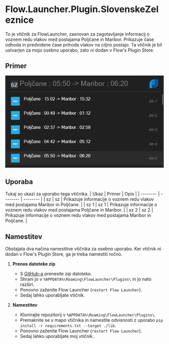 # Flow.Launcher.Plugin.SlovenskeZeleznice

To je vtičnik za FlowLauncher, zasnovan za zagotavljanje informacij o voznem redu vlakov med postajama Poljčane in Maribor. Prikazuje čase odhoda in predvidene čase prihoda vlakov na ciljno postajo. Ta vtičnik je bil ustvarjen za mojo osebno uporabo, zato ni dodan v Flow's Plugin Store.

## Primer
![Slika zaslona](/Images/screenshot.png)

## Uporaba
Tukaj so ukazi za uporabo tega vtičnika.
| Ukaz | Primer | Opis |
| -------- | -------- | -------- |
| sz   | sz   | Prikazuje informacije o voznem redu vlakov med postajama Maribor in Poljčane.   |
| sz 1  | sz 1 | Prikazuje informacije o voznem redu vlakov med postajama Poljčane in Maribor.   |
| sz 2  | sz 2 | Prikazuje informacije o voznem redu vlakov med postajama Maribor in Poljčane.   |

## Namestitev
Obstajata dva načina namestitve vtičnika za osebno uporabo. Ker vtičnik ni dodan v Flow's Plugin Store, ga je treba namestiti ročno.

1. **Prenos datoteke zip**
   - S [GitHub-a](https://github.com/Rozman123Rok/Flow.Launcher.Plugin.SlovenskeZeleznice) prenesite zip datoteko.
   - Shrani jo v `%APPDATA%\Roaming\FlowLauncher\Plugins\` in jo nato razširi.
   - Ponovno zaženite Flow Launcher (`restart Flow Launcher`).
   - Sedaj lahko uporabljate vtičnik.

2. **Namestitev**
   - Klonirajte repozitorij v `%APPDATA%\Roaming\FlowLauncher\Plugins\`.
   - Premaknite se v mapo vtičnika in namestite odvisnosti z uporabo `pip install -r requirements.txt --target ./lib`.
   - Ponovno zaženite Flow Launcher (`restart Flow Launcher`).
   - Sedaj lahko uporabljate moj vtičnik.
